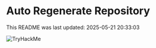 # Auto Regenerate Repository

This README was last updated: 2025-05-21 20:33:03

 ![TryHackMe](https://tryhackme.com/badge/533634)